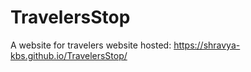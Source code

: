 # TravelersStop
A website for travelers
website hosted:
https://shravya-kbs.github.io/TravelersStop/
